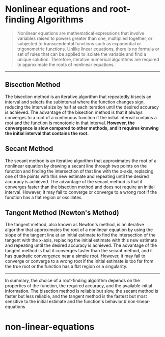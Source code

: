 # Nonlinear equations and root-finding Algorithms

>Nonlinear equations are mathematical expressions that involve variables raised to powers greater than one, multiplied together, or subjected to transcendental functions such as exponential or trigonometric functions. Unlike linear equations, there is no formula or set of rules that can be applied to isolate the variable and find a unique solution. Therefore, iterative numerical algorithms are required to approximate the roots of nonlinear equations.
___
## Bisection Method

The bisection method is an iterative algorithm that repeatedly bisects an interval and selects the subinterval where the function changes sign, reducing the interval size by half at each iteration until the desired accuracy is achieved. The advantage of the bisection method is that it always converges to a root of a continuous function if the initial interval contains a root and the function is monotonic in that interval. **However, the convergence is slow compared to other methods, and it requires knowing the initial interval that contains the root.**

## Secant Method

The secant method is an iterative algorithm that approximates the root of a nonlinear equation by drawing a secant line through two points on the function and finding the intersection of that line with the x-axis, replacing one of the points with this new estimate and repeating until the desired accuracy is achieved. The advantage of the secant method is that it converges faster than the bisection method and does not require an initial interval. However, it may fail to converge or converge to a wrong root if the function has a flat region or oscillates.

## Tangent Method (Newton's Method)

The tangent method, also known as Newton's method, is an iterative algorithm that approximates the root of a nonlinear equation by using the slope of the tangent line at an initial estimate to find the intersection of the tangent with the x-axis, replacing the initial estimate with this new estimate and repeating until the desired accuracy is achieved. The advantage of the tangent method is that it converges faster than the secant method, and it has quadratic convergence near a simple root. However, it may fail to converge or converge to a wrong root if the initial estimate is too far from the true root or the function has a flat region or a singularity.

____

In summary, the choice of a root-finding algorithm depends on the properties of the function, the required accuracy, and the available initial information. The bisection method is reliable but slow, the secant method is faster but less reliable, and the tangent method is the fastest but most sensitive to the initial estimate and the function's behavior.# non-linear-equations
# non-linear-equations
